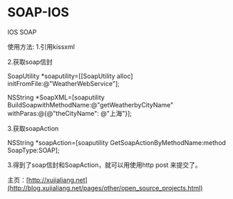 SOAP-IOS
========

IOS SOAP

使用方法:
1.引用kissxml

2.获取soap信封

SoapUtility *soaputility=[[SoapUtility alloc] initFromFile:@"WeatherWebService"];

NSString *SoapXML=[soaputility BuildSoapwithMethodName:@"getWeatherbyCityName" withParas:@{@"theCityName": @"上海"}];

3.获取soapAction

NSString *soapAction=[soaputility GetSoapActionByMethodName:method SoapType:SOAP];

3.得到了soap信封和SoapAction，就可以用使用http post 来提交了。

主页：[http://xujialiang.net](http://blog.xujialiang.net/pages/other/open_source_projects.html)
